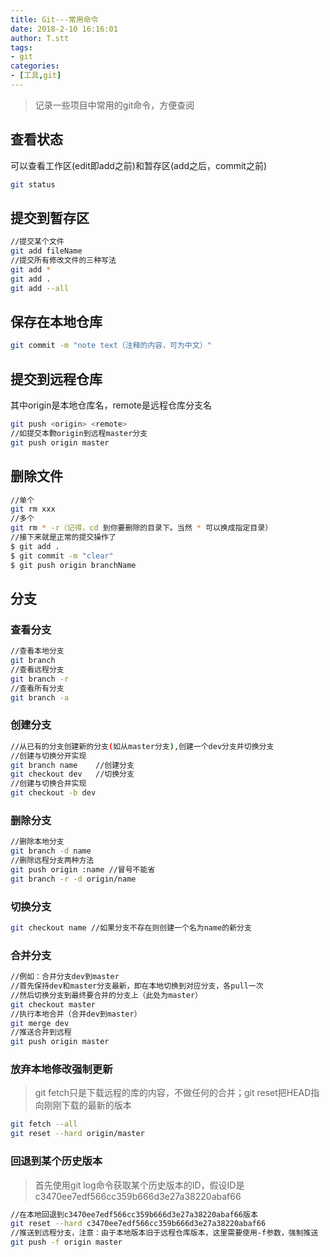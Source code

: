 ```yaml
---
title: Git---常用命令
date: 2018-2-10 16:16:01
author: T.stt
tags:
- git
categories:
- [工具,git]
---
```


> 记录一些项目中常用的git命令，方便查阅

## 查看状态

可以查看工作区(edit即add之前)和暂存区(add之后，commit之前)

``` bash
git status
```

## 提交到暂存区

``` bash
//提交某个文件
git add fileName
//提交所有修改文件的三种写法
git add *
git add .
git add --all
```
## 保存在本地仓库

``` bash
git commit -m "note text（注释的内容，可为中文）"
```

## 提交到远程仓库

其中origin是本地仓库名，remote是远程仓库分支名

``` bash
git push <origin> <remote>
//如提交本覅origin到远程master分支
git push origin master
```
## 删除文件

``` bash
//单个
git rm xxx
//多个
git rm * -r（记得，cd 到你要删除的目录下。当然 * 可以换成指定目录）
//接下来就是正常的提交操作了
$ git add . 
$ git commit -m "clear"
$ git push origin branchName

```

## 分支

### 查看分支

``` bash
//查看本地分支
git branch
//查看远程分支
git branch -r
//查看所有分支
git branch -a
```

### 创建分支

``` bash
//从已有的分支创建新的分支(如从master分支),创建一个dev分支并切换分支
//创建与切换分开实现
git branch name    //创建分支
git checkout dev   //切换分支
//创建与切换合并实现
git checkout -b dev   
```

### 删除分支

``` bash
//删除本地分支
git branch -d name
//删除远程分支两种方法
git push origin :name //冒号不能省
git branch -r -d origin/name
```

### 切换分支

``` bash
git checkout name //如果分支不存在则创建一个名为name的新分支
```

### 合并分支

``` bash
//例如：合并分支dev到master
//首先保持dev和master分支最新，即在本地切换到对应分支，各pull一次
//然后切换分支到最终要合并的分支上（此处为master）
git checkout master
//执行本地合并（合并dev到master）
git merge dev
//推送合并到远程
git push origin master
```

### 放弃本地修改强制更新

> git fetch只是下载远程的库的内容，不做任何的合并；git reset把HEAD指向刚刚下载的最新的版本

``` bash
git fetch --all
git reset --hard origin/master
```

### 回退到某个历史版本

> 首先使用git log命令获取某个历史版本的ID，假设ID是c3470ee7edf566cc359b666d3e27a38220abaf66

``` bash
//在本地回退到c3470ee7edf566cc359b666d3e27a38220abaf66版本
git reset --hard c3470ee7edf566cc359b666d3e27a38220abaf66
//推送到远程分支，注意：由于本地版本旧于远程仓库版本，这里需要使用-f参数，强制推送
git push -f origin master
```
